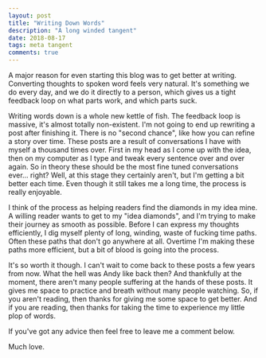 ```yaml
---
layout: post
title: "Writing Down Words"
description: "A long winded tangent"
date: 2018-08-17
tags: meta tangent
comments: true
---
```


A major reason for even starting this blog was to get better at writing.
Converting thoughts to spoken word feels very natural.
It's something we do every day, and we do it directly to a person, which gives us a tight feedback loop on what parts work, and which parts suck.

Writing words down is a whole new kettle of fish.
The feedback loop is massive, it's almost totally non-existent.
I'm not going to end up rewriting a post after finishing it.
There is no "second chance", like how you can refine a story over time.
These posts are a result of conversations I have with myself a thousand times over.
First in my head as I come up with the idea, then on my computer as I type and tweak every sentence over and over again.
So in theory these should be the most fine tuned conversations ever... right?
Well, at this stage they certainly aren't, but I'm getting a bit better each time.
Even though it still takes me a long time, the process is really enjoyable.

I think of the process as helping readers find the diamonds in my idea mine.
A willing reader wants to get to my "idea diamonds", and I'm trying to make their journey as smooth as possible.
Before I can express my thoughts efficiently, I dig myself plenty of long, winding, waste of fucking time paths.
Often these paths that don't go anywhere at all.
Overtime I'm making these paths more efficient, but a bit of blood is going into the process.

It's so worth it though.
I can't wait to come back to these posts a few years from now.
What the hell was Andy like back then?
And thankfully at the moment, there aren't many people suffering at the hands of these posts.
It gives me space to practice and breath without many people watching.
So, if you aren't reading, then thanks for giving me some space to get better.
And if you are reading, then thanks for taking the time to experience my little plop of words.

If you've got any advice then feel free to leave me a comment below.

Much love.
